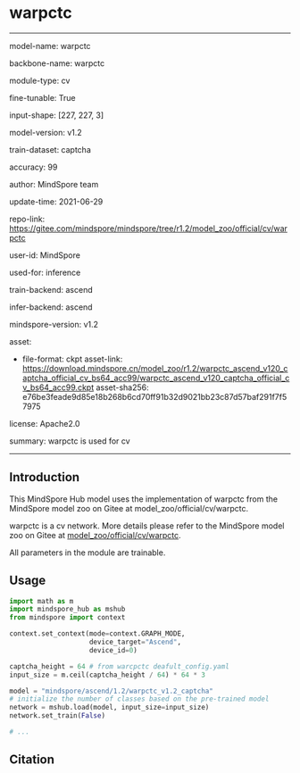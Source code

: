 # warpctc

---

model-name: warpctc

backbone-name: warpctc

module-type: cv

fine-tunable: True

input-shape: [227, 227, 3]

model-version: v1.2

train-dataset: captcha

accuracy: 99

author: MindSpore team

update-time: 2021-06-29

repo-link: <https://gitee.com/mindspore/mindspore/tree/r1.2/model_zoo/official/cv/warpctc>

user-id: MindSpore

used-for: inference

train-backend: ascend

infer-backend: ascend

mindspore-version: v1.2

asset:

-
    file-format: ckpt
    asset-link: <https://download.mindspore.cn/model_zoo/r1.2/warpctc_ascend_v120_captcha_official_cv_bs64_acc99/warpctc_ascend_v120_captcha_official_cv_bs64_acc99.ckpt>
    asset-sha256: e76be3feade9d85e18b268b6cd70ff91b32d9021bb23c87d57baf291f7f57975

license: Apache2.0

summary: warpctc is used for cv

---

## Introduction

This MindSpore Hub model uses the implementation of warpctc from the MindSpore model zoo on Gitee at model_zoo/official/cv/warpctc.

warpctc is a cv network. More details please refer to the MindSpore model zoo on Gitee at [model_zoo/official/cv/warpctc](https://gitee.com/mindspore/mindspore/blob/r1.2/model_zoo/official/cv/warpctc/README.md).

All parameters in the module are trainable.

## Usage

```python
import math as m
import mindspore_hub as mshub
from mindspore import context

context.set_context(mode=context.GRAPH_MODE,
                    device_target="Ascend",
                    device_id=0)

captcha_height = 64 # from warcpctc deafult_config.yaml
input_size = m.ceil(captcha_height / 64) * 64 * 3

model = "mindspore/ascend/1.2/warpctc_v1.2_captcha"
# initialize the number of classes based on the pre-trained model
network = mshub.load(model, input_size=input_size)
network.set_train(False)

# ...
```

## Citation
